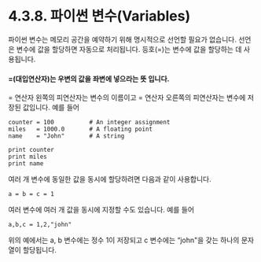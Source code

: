 # 4.3.8.     파이썬 변수\(Variables\)

파이썬 변수는 메모리 공간을 예약하기 위해 명시적으로 선언할 필요가 없습니다. 선언은 변수에 값을 할당하면 자동으로 처리됩니다. 등호\(=\)는 변수에 값을 할당하는 데 사용됩니다.

#### =\(대입연산자\)는 우변의 값을 좌변에 넣으라는 뜻 입니다.

= 연산자 왼쪽의 피연산자는 변수의 이름이고 = 연산자 오른쪽의 피연산자는 변수에 저장된 값입니다. 예를 들어 

```text
counter = 100          # An integer assignment
miles   = 1000.0       # A floating point
name    = "John"       # A string

print counter
print miles
print name
```

여러 개 변수에 동일한 값을 동시에 할당하려면 다음과 같이 사용합니다.

```text
a = b = c = 1
```

여러 변수에 여러 개 값을 동시에 지정할 수도 있습니다. 예를 들어

```text
a,b,c = 1,2,"john"
```

위의 예에서는 a, b 변수에는 정수 1이 저장되고 c 변수에는 “john"을 갖는 하나의 문자열이 할당됩니다.


